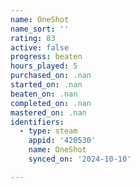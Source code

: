 ```yaml
---
name: OneShot
name_sort: ''
rating: 83
active: false
progress: beaten
hours_played: 5
purchased_on: .nan
started_on: .nan
beaten_on: .nan
completed_on: .nan
mastered_on: .nan
identifiers:
  - type: steam
    appid: '420530'
    name: OneShot
    synced_on: '2024-10-10'

---
```

